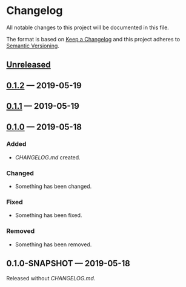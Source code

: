 # Changelog

All notable changes to this project will be documented in this file.

The format is based on [Keep a Changelog](http://keepachangelog.com)
and this project adheres to [Semantic Versioning](http://semver.org/spec/v2.0.0.html).


## [Unreleased]

## [0.1.2] — 2019-05-19

## [0.1.1] — 2019-05-19

## [0.1.0] — 2019-05-18
### Added
- _CHANGELOG.md_ created.
### Changed
- Something has been changed.
### Fixed
- Something has been fixed.
### Removed
- Something has been removed.

## 0.1.0-SNAPSHOT — 2019-05-18
Released without _CHANGELOG.md_.


[0.1.0]: https://github.com/b-social/spec-validate/compare/0.1.0-SNAPSHOT...0.1.0
[0.1.1]: https://github.com/b-social/spec-validate/compare/0.1.0...0.1.1
[0.1.2]: https://github.com/b-social/spec-validate/compare/0.1.1...0.1.2
[Unreleased]: https://github.com/b-social/spec-validate/compare/0.1.2...HEAD
